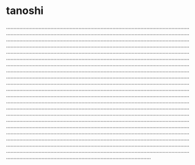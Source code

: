# tanoshi
..............................................................................................................................................................................................................................................................................................................................................................................................................................................................................................................................................................................................................................................................................................................................................................................................................................................................................................................................................................................................................................................................................................................................................................................................................................................................................................................................................................................................................................................................................................................................................................................................................................................................................................................................................................................................................................................................................................................................................................................................................................................................................................................................................................................................................................................................................................................................................................................................................................................................................................................................................................................................................................................................................................................................................................................................................